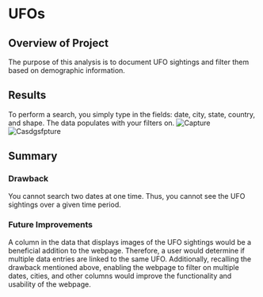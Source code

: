 # UFOs

## Overview of Project
The purpose of this analysis is to document UFO sightings and filter them based on demographic information.

## Results
To perform a search, you simply type in the fields: date, city, state, country, and shape. The data populates with your filters on. 
![Capture](https://user-images.githubusercontent.com/88340176/144682673-40d9a4df-2fc1-499f-82cb-b40dd9477b86.PNG)
![Casdgsfpture](https://user-images.githubusercontent.com/88340176/144682717-309a4fdf-7d41-4d35-952b-aac42d5ea8b3.PNG)

## Summary

### Drawback
You cannot search two dates at one time. Thus, you cannot see the UFO sightings over a given time period.

### Future Improvements
A column in the data that displays images of the UFO sightings would be a beneficial addition to the webpage. Therefore, a user would determine if multiple data entries are linked to the same UFO. Additionally, recalling the drawback mentioned above, enabling the webpage to filter on multiple dates, cities, and other columns would improve the functionality and usability of the webpage.
